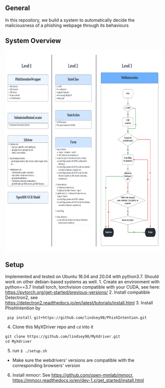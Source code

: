 **General**
-
In this repository, we build a system to automatically decide the maliciousness of a phishing webpage through its behaviours 

**System Overview**
-
<img src='WebInteraction Diagram-2.png' style="width:3000px;height:650px"/>


**Setup**
-
Implemented and tested on Ubuntu 16.04 and 20.04 with python3.7. Should work on other debian-based systems as well.
1. 
Create an environment with python==3.7
Install torch, torchvision compatible with your CUDA, see here: https://pytorch.org/get-started/previous-versions/
2. Install compatible Detectron2, see https://detectron2.readthedocs.io/en/latest/tutorials/install.html 
3. Install PhishIntention by
```
 pip install git+https://github.com/lindsey98/PhishIntention.git
```
4. Clone this MyXDriver repo and `cd` into it
 ```
git clone https://github.com/lindsey98/MyXdriver.git
cd MyXdriver
```
5. run `$ ./setup.sh`
* Make sure the webdrivers' versions are compatible with the corresponding browsers' version
<!-- * When prompted, download the webdriver binaries you need and place them under `./browsers/config/webdrivers`. If you want to do this at a later time, place them at that location in the install directory (e.g. `/usr/local/lib/python3.7/dist-packages/xdriver`)
Run `./xutils/proxy/mitm/mitmdump` to create the `~/.mitmproxy` dir and add the generated mitmproxy certificate in the browsers' trust stores -->
6. Install mmocr: See https://github.com/open-mmlab/mmocr, https://mmocr.readthedocs.io/en/dev-1.x/get_started/install.html 
